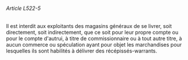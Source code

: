 ###### Article L522-5

Il est interdit aux exploitants des magasins généraux de se livrer, soit directement, soit indirectement, que ce soit pour leur propre compte ou pour le compte d'autrui, à titre de commissionnaire ou à tout autre titre, à aucun commerce ou spéculation ayant pour objet les marchandises pour lesquelles ils sont habilités à délivrer des récépissés-warrants.

